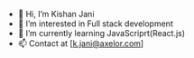 - 👋 Hi, I’m Kishan Jani
- 👀 I’m interested in Full stack development
- 🌱 I’m currently learning JavaScriprt(React.js)
- 📫 Contact at [k.jani@axelor.com]

<!---
kja-axelor/kja-axelor is a ✨ special ✨ repository because its `README.md` (this file) appears on your GitHub profile.
You can click the Preview link to take a look at your changes.
--->
